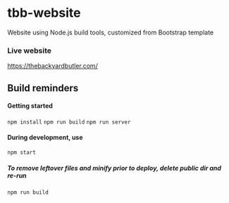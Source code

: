 # tbb-website
 Website using Node.js build tools, customized from Bootstrap template

### Live website
https://thebackyardbutler.com/

## Build reminders
#### Getting started
`npm install`
`npm run build`
`npm run server`

#### During development, use
`npm start`

##### To remove leftover files and minify prior to deploy, *delete public dir* and re-run
`npm run build`
